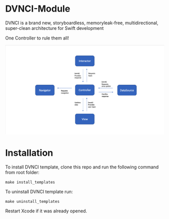 # DVNCI-Module

DVNCI is a brand new, storyboardless, memoryleak-free, multidirectional, super-clean architecture for Swift development

One Controller to rule them all!

![alt text](https://github.com/dorvk/DVNCI-Module/blob/master/Resources/diagram.png?raw=true)

# Installation

To install DVNCI template, clone this repo and run the following command from root folder:

    make install_templates
    
To uninstall DVNCI template run:

    make uninstall_templates
    
Restart Xcode if it was already opened.
